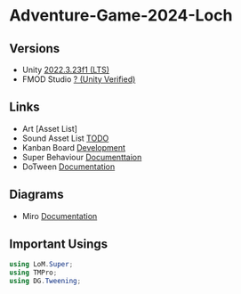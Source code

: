 # Adventure-Game-2024-Loch

## Versions
- Unity [2022.3.23f1 (LTS)](unityhub://2022.3.23f1/dbb3f7c5b5c6)
- FMOD Studio [ ? (Unity Verified)](https://www.fmod.com/download)

## Links
- Art [Asset List] 
- Sound Asset List [TODO](TODO)
- Kanban Board [Development](https://gitlab.com/lordsofmahlstrom/zhdk/production-days-2023-team-whitney-houston/-/boards)
- Super Behaviour [Documenttaion](https://superbehaviour.lom.li/api/index.html)
- DoTween [Documentation](https://dotween.demigiant.com/documentation.php)

## Diagrams
- Miro [Documentation](https://miro.com/app/board/uXjVKY_xCzo=/?share_link_id=326002641749)


## Important Usings
```csharp
using LoM.Super;
using TMPro;
using DG.Tweening;
```
